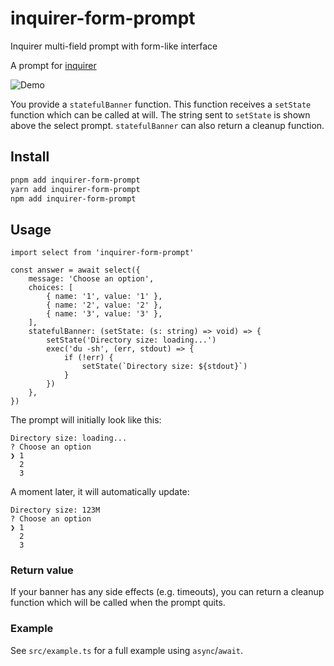 # inquirer-form-prompt

Inquirer multi-field prompt with form-like interface

A prompt for [inquirer](https://github.com/SBoudrias/Inquirer.js)

![Demo](https://github.com/user-attachments/assets/a77b4eaa-f1a1-4a89-83ab-30ecea57110e)

You provide a `statefulBanner` function. This function receives a `setState` function which can be called at will. The string sent to `setState` is shown above the select prompt. `statefulBanner` can also return a cleanup function.

## Install

```sh
pnpm add inquirer-form-prompt
yarn add inquirer-form-prompt
npm add inquirer-form-prompt
```

## Usage

```tsx
import select from 'inquirer-form-prompt'

const answer = await select({
    message: 'Choose an option',
    choices: [
        { name: '1', value: '1' },
        { name: '2', value: '2' },
        { name: '3', value: '3' },
    ],
    statefulBanner: (setState: (s: string) => void) => {
        setState('Directory size: loading...')
        exec('du -sh', (err, stdout) => {
            if (!err) {
                setState(`Directory size: ${stdout}`)
            }
        })
    },
})
```

The prompt will initially look like this:

```tsx
Directory size: loading...
? Choose an option
❯ 1
  2
  3
```

A moment later, it will automatically update:

```tsx
Directory size: 123M
? Choose an option
❯ 1
  2
  3
```

### Return value

If your banner has any side effects (e.g. timeouts), you can return a cleanup function which will be called when the prompt quits.

### Example

See `src/example.ts` for a full example using `async`/`await`.
